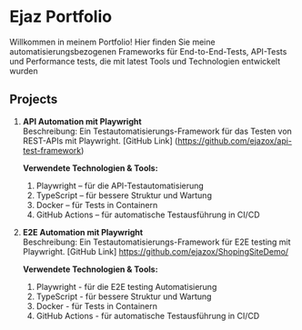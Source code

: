 # Ejaz Portfolio
Willkommen in meinem Portfolio!
Hier finden Sie meine automatisierungsbezogenen Frameworks für End-to-End-Tests, API-Tests und Performance tests, die mit latest Tools und Technologien entwickelt wurden
## Projects

1. **API Automation mit Playwright**  
   Beschreibung: Ein Testautomatisierungs-Framework für das Testen von REST-APIs mit Playwright. 
   [GitHub Link] (https://github.com/ejazox/api-test-framework)

   **Verwendete Technologien & Tools:**
      1. Playwright – für die API-Testautomatisierung  
      2. TypeScript – für bessere Struktur und Wartung  
      3. Docker – für Tests in Containern  
      4. GitHub Actions – für automatische Testausführung in CI/CD
   
3. **E2E Automation mit Playwright**  
      Beschreibung: Ein Testautomatisierungs-Framework für E2E testing mit Playwright. 
      [GitHub Link] https://github.com/ejazox/ShopingSiteDemo/

   **Verwendete Technologien & Tools:**
      1. Playwright - für die E2E testing Automatisierung
      2. TypeScript - für bessere Struktur und Wartung
      3. Docker - für Tests in Containern
      4. GitHub Actions - für automatische Testausführung in CI/CD
 
